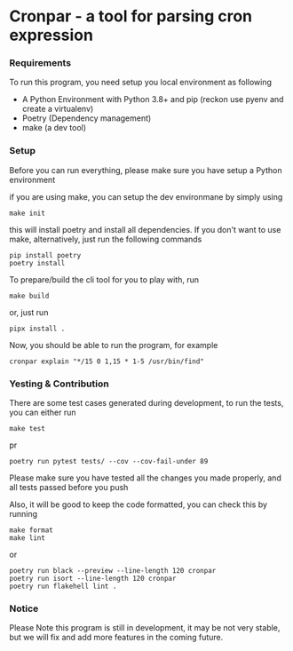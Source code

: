 # Cronpar - a tool for parsing cron expression

### Requirements

To run this program, you need setup you local environment as following

- A Python Environment with Python 3.8+ and pip (reckon use pyenv and create a virtualenv)
- Poetry (Dependency management)
- make (a dev tool)

### Setup

Before you can run everything, please make sure you have setup a Python environment

if you are using make, you can setup the dev environmane by simply using

```shell
make init
```

this will install poetry and install all dependencies. If you don't want to use make, alternatively, just run the 
following commands

```shell
pip install poetry
poetry install
```

To prepare/build the cli tool for you to play with, run

```shell
make build
```

or, just run

```shell
pipx install .
```

Now, you should be able to run the program, for example

```shell
cronpar explain "*/15 0 1,15 * 1-5 /usr/bin/find"
```

### Yesting & Contribution

There are some test cases generated during development, to run the tests, you can either run

```shell
make test
```

pr 

```shell
poetry run pytest tests/ --cov --cov-fail-under 89
```

Please make sure you have tested all the changes you made properly, and all tests passed before you push

Also, it will be good to keep the code formatted, you can check this by running

```shell
make format
make lint
```

or 

```shell
poetry run black --preview --line-length 120 cronpar
poetry run isort --line-length 120 cronpar
poetry run flakehell lint .
```

### Notice

Please Note this program is still in development, it may be not very stable,
but we will fix and add more features in the coming future.
